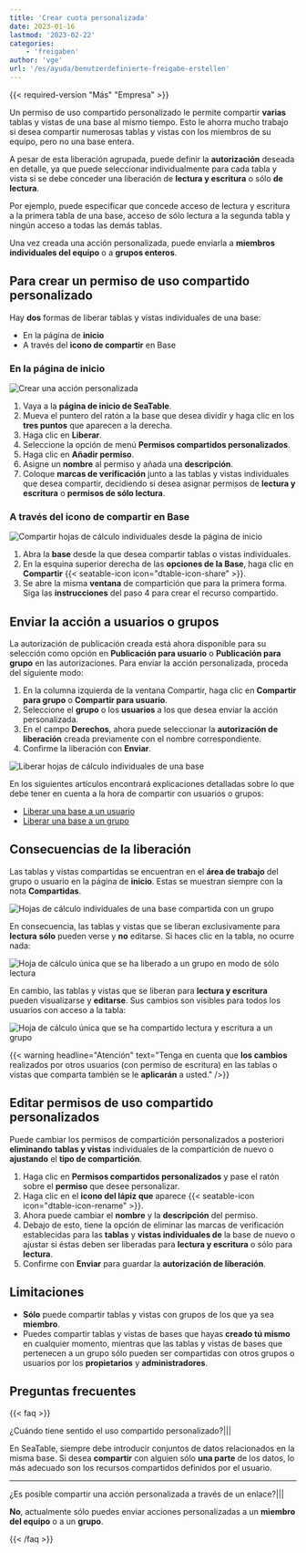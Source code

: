 ```yaml
---
title: 'Crear cuota personalizada'
date: 2023-01-16
lastmod: '2023-02-22'
categories:
    - 'freigaben'
author: 'vge'
url: '/es/ayuda/benutzerdefinierte-freigabe-erstellen'
---
```


{{< required-version "Más" "Empresa" >}}

Un permiso de uso compartido personalizado le permite compartir **varias** tablas y vistas de una base al mismo tiempo. Esto le ahorra mucho trabajo si desea compartir numerosas tablas y vistas con los miembros de su equipo, pero no una base entera.

A pesar de esta liberación agrupada, puede definir la **autorización** deseada en detalle, ya que puede seleccionar individualmente para cada tabla y vista si se debe conceder una liberación de **lectura y escritura** o sólo **de lectura**.

Por ejemplo, puede especificar que concede acceso de lectura y escritura a la primera tabla de una base, acceso de sólo lectura a la segunda tabla y ningún acceso a todas las demás tablas.

Una vez creada una acción personalizada, puede enviarla a **miembros individuales del equipo** o a **grupos enteros**.

## Para crear un permiso de uso compartido personalizado

Hay **dos** formas de liberar tablas y vistas individuales de una base:

- En la página de **inicio**
- A través del **icono de compartir** en Base

### En la página de inicio

![Crear una acción personalizada](images/Benutzerdefinierte-Freigabe-erstellen.gif)

1. Vaya a la **página de inicio de SeaTable**.
2. Mueva el puntero del ratón a la base que desea dividir y haga clic en los **tres puntos** que aparecen a la derecha.
3. Haga clic en **Liberar**.
4. Seleccione la opción de menú **Permisos compartidos personalizados**.
5. Haga clic en **Añadir permiso**.
6. Asigne un **nombre** al permiso y añada una **descripción**.
7. Coloque **marcas de verificación** junto a las tablas y vistas individuales que desea compartir, decidiendo si desea asignar permisos de **lectura y escritura** o **permisos de sólo lectura**.

### A través del icono de compartir en Base

![Compartir hojas de cálculo individuales desde la página de inicio](images/share-single-tablesheets-from-the-base-options.png)

1. Abra la **base** desde la que desea compartir tablas o vistas individuales.
2. En la esquina superior derecha de las **opciones de la Base**, haga clic en **Compartir** {{< seatable-icon icon="dtable-icon-share" >}}.
3. Se abre la misma **ventana** de compartición que para la primera forma. Siga las **instrucciones** del paso 4 para crear el recurso compartido.

## Enviar la acción a usuarios o grupos

La autorización de publicación creada está ahora disponible para su selección como opción en **Publicación para usuario** o **Publicación para grupo** en las autorizaciones. Para enviar la acción personalizada, proceda del siguiente modo:

1. En la columna izquierda de la ventana Compartir, haga clic en **Compartir para grupo** o **Compartir para usuario**.
2. Seleccione el **grupo** o los **usuarios** a los que desea enviar la acción personalizada.
3. En el campo **Derechos**, ahora puede seleccionar la **autorización de liberación** creada previamente con el nombre correspondiente.
4. Confirme la liberación con **Enviar**.

![Liberar hojas de cálculo individuales de una base](images/share-sinlge-table-sheets-to-a-group-1.gif)

En los siguientes artículos encontrará explicaciones detalladas sobre lo que debe tener en cuenta a la hora de compartir con usuarios o grupos:

- [Liberar una base a un usuario](https://seatable.io/es/docs/freigabelinks/anlegen-einer-benutzerfreigabe/)
- [Liberar una base a un grupo](https://seatable.io/es/docs/freigabelinks/freigabe-einer-base-an-eine-gruppe/)

## Consecuencias de la liberación

Las tablas y vistas compartidas se encuentran en el **área de trabajo** del grupo o usuario en la página de **inicio**. Estas se muestran siempre con la nota **Compartidas**.

![Hojas de cálculo individuales de una base compartida con un grupo](images/how-shared-single-table-sheets-are-marked.png)

En consecuencia, las tablas y vistas que se liberan exclusivamente para **lectura** **sólo** pueden verse y **no** editarse. Si haces clic en la tabla, no ocurre nada:

![Hoja de cálculo única que se ha liberado a un grupo en modo de sólo lectura](images/shared-table-pages-only-read.gif)

En cambio, las tablas y vistas que se liberan para **lectura y escritura** pueden visualizarse y **editarse**. Sus cambios son visibles para todos los usuarios con acceso a la tabla:

![Hoja de cálculo única que se ha compartido lectura y escritura a un grupo](images/shared-table-pages-read-and-write.gif)

{{< warning  headline="Atención"  text="Tenga en cuenta que **los cambios** realizados por otros usuarios (con permiso de escritura) en las tablas o vistas que comparta también se le **aplicarán** a usted." />}}

## Editar permisos de uso compartido personalizados

Puede cambiar los permisos de compartición personalizados a posteriori **eliminando** **tablas y vistas** individuales de la compartición de nuevo o **ajustando** el **tipo de compartición**.

1. Haga clic en **Permisos compartidos personalizados** y pase el ratón sobre el **permiso** que desee personalizar.
2. Haga clic en el **icono del lápiz que** aparece {{< seatable-icon icon="dtable-icon-rename" >}}.
3. Ahora puede cambiar el **nombre** y la **descripción** del permiso.
4. Debajo de esto, tiene la opción de eliminar las marcas de verificación establecidas para las **tablas** y **vistas individuales de** la base de nuevo o ajustar si éstas deben ser liberadas para **lectura y escritura** o sólo para **lectura**.
5. Confirme con **Enviar** para guardar la **autorización de liberación**.

## Limitaciones

- **Sólo** puede compartir tablas y vistas con grupos de los que ya sea **miembro**.
- Puedes compartir tablas y vistas de bases que hayas **creado tú mismo** en cualquier momento, mientras que las tablas y vistas de bases que pertenecen a un grupo sólo pueden ser compartidas con otros grupos o usuarios por los **propietarios** y **administradores**.

## Preguntas frecuentes

{{< faq >}}

¿Cuándo tiene sentido el uso compartido personalizado?|||

En SeaTable, siempre debe introducir conjuntos de datos relacionados en la misma base. Si desea **compartir** con alguien sólo **una parte** de los datos, lo más adecuado son los recursos compartidos definidos por el usuario.

---

¿Es posible compartir una acción personalizada a través de un enlace?|||

**No**, actualmente sólo puedes enviar acciones personalizadas a un **miembro del equipo** o a un **grupo**.

{{< /faq >}}
